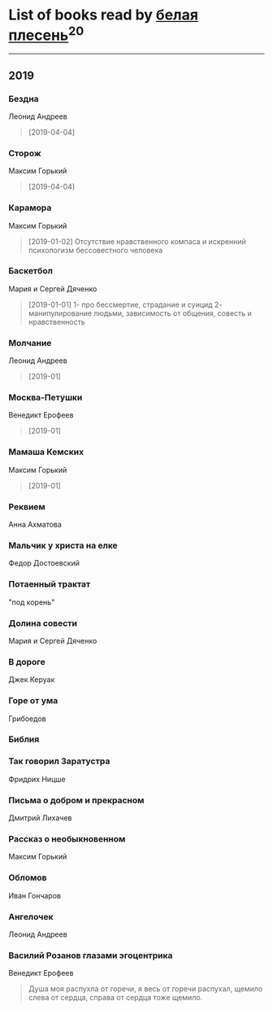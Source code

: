 # List of books read by [белая плесень](https://plus.google.com/104448632954411726505)<sup>20</sup>
---

## 2019

### Бездна
Леонид Андреев
> [2019-04-04] 


### Сторож
Максим Горький
> [2019-04-04] 


### Карамора
Максим Горький
> [2019-01-02] Отсутствие нравственного компаса и искренний психологизм бессовестного человека


### Баскетбол
Мария и Сергей Дяченко
> [2019-01-01] 1- про бессмертие, страдание и суицид
> 2- манипулирование людьми, зависимость от общения, совесть и нравственность


### Молчание
Леонид Андреев
> [2019-01] 


### Москва-Петушки
Венедикт Ерофеев
> [2019-01] 


### Мамаша Кемских
Максим Горький
> [2019-01] 


### Реквием
Анна Ахматова


### Мальчик у христа на елке
Федор Достоевский


### Потаенный трактат
"под корень"


### Долина совести
Мария и Сергей Дяченко


### В дороге
Джек Керуак


### Горе от ума
Грибоедов


### Библия


### Так говорил Заратустра
Фридрих Ницше


### Письма о добром и прекрасном
Дмитрий Лихачев


### Рассказ о необыкновенном
Максим Горький


### Обломов
Иван Гончаров


### Ангелочек
Леонид Андреев


### Василий Розанов глазами эгоцентрика
Венедикт Ерофеев
> Душа  моя распухла  от  горечи,  я  весь от  горечи распухал, щемило  слева  от  сердца, справа от  сердца  тоже щемило.




